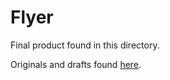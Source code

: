 # Flyer

Final product found in this directory.

Originals and drafts found [here](https://drive.google.com/drive/folders/16Vsq5npTAVgh1X9QOpREkSWH5SAxjz7O).